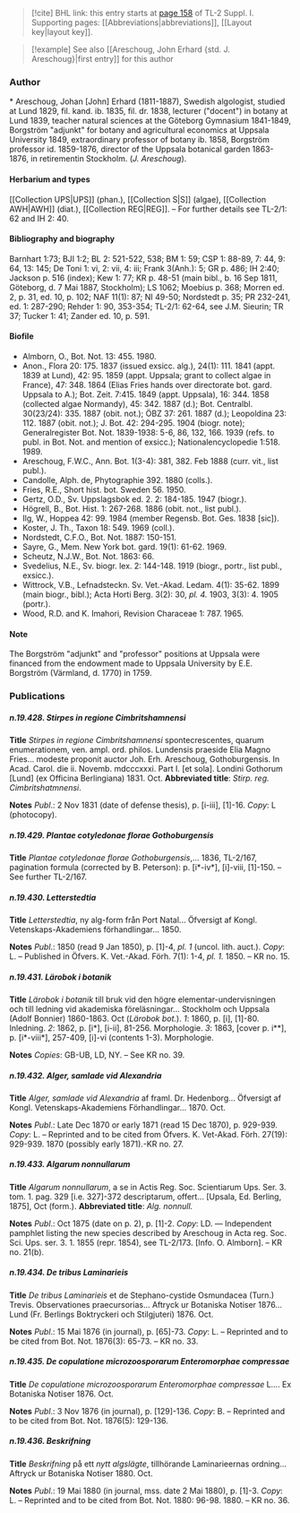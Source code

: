 > [!cite] BHL link: this entry starts at [page 158](https://www.biodiversitylibrary.org/item/103858#page/170/mode/1up) of TL-2 Suppl. I.
> Supporting pages: [[Abbreviations|abbreviations]], [[Layout key|layout key]].

> [!example] See also [[Areschoug, John Erhard {std. J. Areschoug}|first entry]] for this author

### Author

\* Areschoug, Johan \[John\] Erhard (1811-1887), Swedish algologist, studied at Lund 1829, fil. kand. ib. 1835, fil. dr. 1838, lecturer ("docent") in botany at Lund 1839, teacher natural sciences at the Göteborg Gymnasium 1841-1849, Borgström "adjunkt" for botany and agricultural economics at Uppsala University 1849, extraordinary professor of botany ib. 1858, Borgström professor id. 1859-1876, director of the Uppsala botanical garden 1863-1876, in retirementin Stockholm. (*J. Areschoug*).

#### Herbarium and types

[[Collection UPS|UPS]] (phan.), [[Collection S|S]] (algae), [[Collection AWH|AWH]] (diat.), [[Collection REG|REG]]. – For further details see TL-2/1: 62 and IH 2: 40.

#### Bibliography and biography

Barnhart 1:73; BJI 1:2; BL 2: 521-522, 538; BM 1: 59; CSP 1: 88-89, 7: 44, 9: 64, 13: 145; De Toni 1: vi, 2: vii, 4: iii; Frank 3(Anh.): 5; GR p. 486; IH 2:40; Jackson p. 516 (index); Kew 1: 77; KR p. 48-51 (main bibl., b. 16 Sep 1811, Göteborg, d. 7 Mai 1887, Stockholm); LS 1062; Moebius p. 368; Morren ed. 2, p. 31, ed. 10, p. 102; NAF 11(1): 87; NI 49-50; Nordstedt p. 35; PR 232-241, ed. 1: 287-290; Rehder 1: 90, 353-354; TL-2/1: 62-64, see J.M. Sieurin; TR 37; Tucker 1: 41; Zander ed. 10, p. 591.

#### Biofile

- Almborn, O., Bot. Not. 13: 455. 1980.
- Anon., Flora 20: 175. 1837 (issued exsicc. alg.), 24(1): 111. 1841 (appt. 1839 at Lund), 42: 95. 1859 (appt. Uppsala; grant to collect algae in France), 47: 348. 1864 (Elias Fries hands over directorate bot. gard. Uppsala to A.); Bot. Zeit. 7:415. 1849 (appt. Uppsala), 16: 344. 1858 (collected algae Normandy), 45: 342. 1887 (d.); Bot. Centralbl. 30(23/24): 335. 1887 (obit. not.); ÖBZ 37: 261. 1887 (d.); Leopoldina 23: 112. 1887 (obit. not.); J. Bot. 42: 294-295. 1904 (biogr. note); Generalregister Bot. Not. 1839-1938: 5-6, 86, 132, 166. 1939 (refs. to publ. in Bot. Not. and mention of exsicc.); Nationalencyclopedie 1:518. 1989.
- Areschoug, F.W.C., Ann. Bot. 1(3-4): 381, 382. Feb 1888 (curr. vit., list publ.).
- Candolle, Alph. de, Phytographie 392. 1880 (colls.).
- Fries, R.E., Short hist. bot. Sweden 56. 1950.
- Gertz, O.D., Sv. Uppslagsbok ed. 2. 2: 184-185. 1947 (biogr.).
- Högrell, B., Bot. Hist. 1: 267-268. 1886 (obit. not., list publ.).
- Ilg, W., Hoppea 42: 99. 1984 (member Regensb. Bot. Ges. 1838 \[sic\]).
- Koster, J. Th., Taxon 18: 549. 1969 (coll.).
- Nordstedt, C.F.O., Bot. Not. 1887: 150-151.
- Sayre, G., Mem. New York bot. gard. 19(1): 61-62. 1969.
- Scheutz, N.J.W., Bot. Not. 1863: 66.
- Svedelius, N.E., Sv. biogr. lex. 2: 144-148. 1919 (biogr., portr., list publ., exsicc.).
- Wittrock, V.B., Lefnadsteckn. Sv. Vet.-Akad. Ledam. 4(1): 35-62. 1899 (main biogr., bibl.); Acta Horti Berg. 3(2): 30, *pl. 4.* 1903, 3(3): 4. 1905 (portr.).
- Wood, R.D. and K. Imahori, Revision Characeae 1: 787. 1965.

#### Note

The Borgström "adjunkt" and "professor" positions at Uppsala were financed from the endowment made to Uppsala University by E.E. Borgström (Värmland, d. 1770) in 1759.

### Publications

##### n.19.428. Stirpes in regione Cimbritshamnensi

**Title**
*Stirpes in regione Cimbritshamnensi* spontecrescentes, quarum enumerationem, ven. ampl. ord. philos. Lundensis praeside Elia Magno Fries... modeste proponit auctor Joh. Erh. Areschoug, Gothoburgensis. In Acad. Carol. die ii. Novemb. mdcccxxxi. Part I. \[et sola\]. Londini Gothorum \[Lund\] (ex Officina Berlingiana) 1831. Oct.
**Abbreviated title**: *Stirp. reg. Cimbritshatmnensi*.

**Notes**
*Publ*.: 2 Nov 1831 (date of defense thesis), p. \[i-iii\], \[1\]-16. *Copy*: L (photocopy).

##### n.19.429. Plantae cotyledonae florae Gothoburgensis

**Title**
*Plantae cotyledonae florae Gothoburgensis*,... 1836, TL-2/167, pagination formula (corrected by B. Peterson): p. \[i\*-iv\*\], \[i\]-viii, \[1\]-150. – See further TL-2/167.

##### n.19.430. Letterstedtia

**Title**
*Letterstedtia*, ny alg-form från Port Natal... Öfversigt af Kongl. Vetenskaps-Akademiens förhandlingar... 1850.

**Notes**
*Publ*.: 1850 (read 9 Jan 1850), p. \[1\]-4, *pl. 1* (uncol. lith. auct.). *Copy*: L. – Published in Öfvers. K. Vet.-Akad. Förh. 7(1): 1-4, *pl. 1.* 1850. – KR no. 15.

##### n.19.431. Lärobok i botanik

**Title**
*Lärobok i botanik* till bruk vid den högre elementar-undervisningen och till ledning vid akademiska föreläsningar... Stockholm och Uppsala (Adolf Bonnier) 1860-1863. Oct (*Lärobok bot.*).
*1*: 1860, p. \[i\], \[1\]-80. Inledning.
*2*: 1862, p. \[i\*\], \[i-ii\], 81-256. Morphologie.
*3*: 1863, \[cover p. i\*\*\], p. \[i\*-viii\*\], 257-409, \[i\]-vi (contents 1-3). Morphologie.

**Notes**
*Copies*: GB-UB, LD, NY. – See KR no. 39.

##### n.19.432. Alger, samlade vid Alexandria

**Title**
*Alger, samlade vid Alexandria* af framl. Dr. Hedenborg... Öfversigt af Kongl. Vetenskaps-Akademiens Förhandlingar... 1870. Oct.

**Notes**
*Publ*.: Late Dec 1870 or early 1871 (read 15 Dec 1870), p. 929-939. *Copy*: L. – Reprinted and to be cited from Öfvers. K. Vet-Akad. Förh. 27(19): 929-939. 1870 (possibly early 1871).-KR no. 27.

##### n.19.433. Algarum nonnullarum

**Title**
*Algarum nonnullarum*, a se in Actis Reg. Soc. Scientiarum Ups. Ser. 3. tom. 1. pag. 329 \[i.e. 327\]-372 descriptarum, offert... \[Upsala, Ed. Berling, 1875\], Oct (form.).
**Abbreviated title**: *Alg. nonnull.*

**Notes**
*Publ*.: Oct 1875 (date on p. 2), p. \[1\]-2. *Copy*: LD. — Independent pamphlet listing the new species described by Areschoug in Acta reg. Soc. Sci. Ups. ser. 3. 1. 1855 (repr. 1854), see TL-2/173. \[Info. O. Almborn\]. – KR no. 21(b).

##### n.19.434. De tribus Laminarieis

**Title**
*De tribus Laminarieis* et de Stephano-cystide Osmundacea (Turn.) Trevis. Observationes praecursorias... Aftryck ur Botaniska Notiser 1876... Lund (Fr. Berlings Boktryckeri och Stilgjuteri) 1876. Oct.

**Notes**
*Publ*.: 15 Mai 1876 (in journal), p. \[65\]-73. *Copy*: L. – Reprinted and to be cited from Bot. Not. 1876(3): 65-73. – KR no. 33.

##### n.19.435. De copulatione microzoosporarum Enteromorphae compressae

**Title**
*De copulatione microzoosporarum Enteromorphae compressae* L.... Ex Botaniska Notiser 1876. Oct.

**Notes**
*Publ*.: 3 Nov 1876 (in journal), p. \[129\]-136. *Copy*: B. – Reprinted and to be cited from Bot. Not. 1876(5): 129-136.

##### n.19.436. Beskrifning

**Title**
*Beskrifning* på ett *nytt algslägte*, tillhörande Laminarieernas ordning... Aftryck ur Botaniska Notiser 1880. Oct.

**Notes**
*Publ*.: 19 Mai 1880 (in journal, mss. date 2 Mai 1880), p. \[1\]-3. *Copy*: L. – Reprinted and to be cited from Bot. Not. 1880: 96-98. 1880. – KR no. 36.

